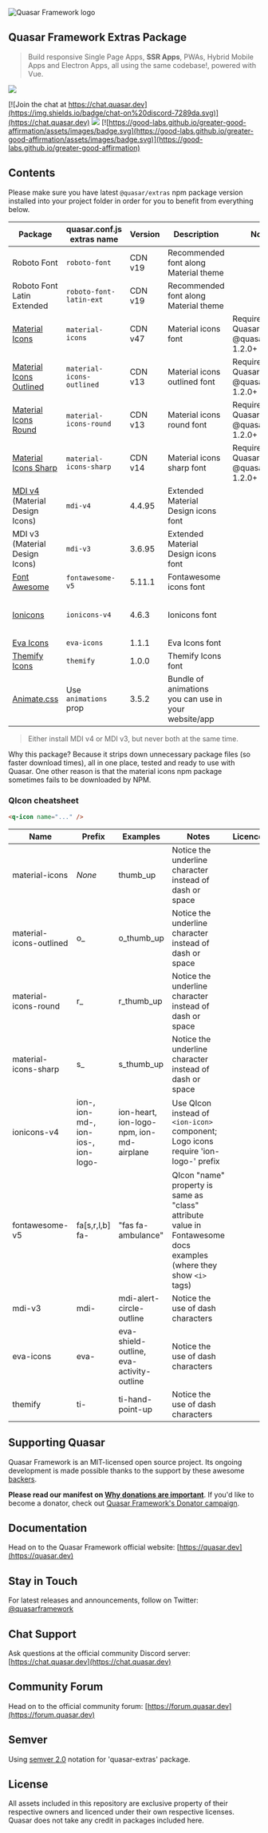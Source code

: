 ![Quasar Framework logo](https://cdn.quasar.dev/logo/svg/quasar-logo-full-inline.svg)

## Quasar Framework Extras Package

> Build responsive Single Page Apps, **SSR Apps**, PWAs, Hybrid Mobile Apps and Electron Apps, all using the same codebase!, powered with Vue.

<img src="https://img.shields.io/npm/v/%40quasar/extras.svg?label=@quasar/extras">

[![Join the chat at https://chat.quasar.dev](https://img.shields.io/badge/chat-on%20discord-7289da.svg)](https://chat.quasar.dev)
<a href="https://forum.quasar.dev" target="_blank"><img src="https://img.shields.io/badge/community-forum-brightgreen.svg"></a>
[![https://good-labs.github.io/greater-good-affirmation/assets/images/badge.svg](https://good-labs.github.io/greater-good-affirmation/assets/images/badge.svg)](https://good-labs.github.io/greater-good-affirmation)

## Contents

Please make sure you have latest `@quasar/extras` npm package version installed into your project folder in order for you to benefit from everything below.

| Package | quasar.conf.js extras name | Version | Description | Notes | License |
| --- | --- | --- | --- | --- | --- |
| Roboto Font | `roboto-font` | CDN v19 | Recommended font along Material theme | | [License](/roboto-font/LICENSE) |
| Roboto Font Latin Extended | `roboto-font-latin-ext` | CDN v19 | Recommended font along Material theme | | [License](/extras/roboto-font-latin-ext/LICENSE) |
| [Material Icons](https://material.io/tools/icons/?style=baseline) | `material-icons` | CDN v47 | Material icons font | Requires: Quasar 1.0.5+, @quasar/extras 1.2.0+ | [License](/extras/material-icons/LICENSE) |
| [Material Icons Outlined](https://material.io/tools/icons/?style=outline) | `material-icons-outlined` | CDN v13 | Material icons outlined font | Requires: Quasar 1.0.5+, @quasar/extras 1.2.0+ | [License](/extras/material-icons-outlined/LICENSE) |
| [Material Icons Round](https://material.io/tools/icons/?style=round) | `material-icons-round` | CDN v13 | Material icons round font | Requires: Quasar 1.0.5+, @quasar/extras 1.2.0+ | [License](/extras/material-icons-round/LICENSE) |
| [Material Icons Sharp](https://material.io/tools/icons/?style=sharp) | `material-icons-sharp` | CDN v14 | Material icons sharp font | Requires: Quasar 1.0.5+, @quasar/extras 1.2.0+ | [License](/extras/material-icons-sharp/LICENSE) |
| [MDI v4](https://materialdesignicons.com/) (Material Design Icons) | `mdi-v4` | 4.4.95 | Extended Material Design icons font | | [License](/extras/mdi-v4/LICENSE) |
| MDI v3 (Material Design Icons) | `mdi-v3` | 3.6.95 | Extended Material Design icons font | | [License](/extras/mdi-v3/LICENSE) |
| [Font Awesome](https://fontawesome.com/icons?d=gallery) | `fontawesome-v5` | 5.11.1 | Fontawesome icons font | | [License](/extras/fontawesome-v5/FONT-LICENSE) |
| [Ionicons](http://ionicons.com/) | `ionicons-v4` | 4.6.3 | Ionicons font | | [Font License](/ionicons-v4/FONT_LICENSE) [Icon License](/extras/ionicons-v4/ICON-LICENSE) |
| [Eva Icons](https://akveo.github.io/eva-icons) | `eva-icons` | 1.1.1 | Eva Icons font | | [License](/extras/eva-icons/LICENSE) |
| [Themify Icons](https://themify.me/themify-icons) | `themify` | 1.0.0 | Themify Icons font | | [License](/extras/themify/LICENSE) |
| [Animate.css](https://daneden.github.io/animate.css/) | Use `animations` prop | 3.5.2 | Bundle of animations you can use in your website/app | | [License](/extras/animate/LICENSE) |

> Either install MDI v4 or MDI v3, but never both at the same time.

Why this package? Because it strips down unnecessary package files (so faster download times), all in one place, tested and ready to use with Quasar. One other reason is that the material icons npm package sometimes fails to be downloaded by NPM.

### QIcon cheatsheet

```html
<q-icon name="..." />
```

| Name | Prefix | Examples | Notes | Licence |
| --- | --- | --- | --- | --- |
| material-icons | *None* | thumb_up | Notice the underline character instead of dash or space | |
| material-icons-outlined | o_ | o_thumb_up | Notice the underline character instead of dash or space | |
| material-icons-round | r_ | r_thumb_up | Notice the underline character instead of dash or space | |
| material-icons-sharp | s_ | s_thumb_up | Notice the underline character instead of dash or space | |
| ionicons-v4 | ion-, ion-md-, ion-ios-, ion-logo- | ion-heart, ion-logo-npm, ion-md-airplane | Use QIcon instead of `<ion-icon>` component; Logo icons require 'ion-logo-' prefix | |
| fontawesome-v5 | fa[s,r,l,b] fa- | "fas fa-ambulance" | QIcon "name" property is same as "class" attribute value in Fontawesome docs examples (where they show `<i>` tags) | |
| mdi-v3 | mdi- | mdi-alert-circle-outline | Notice the use of dash characters | |
| eva-icons | eva- | eva-shield-outline, eva-activity-outline | Notice the use of dash characters | |
| themify | ti- | ti-hand-point-up | Notice the use of dash characters | |

## Supporting Quasar
Quasar Framework is an MIT-licensed open source project. Its ongoing development is made possible thanks to the support by these awesome [backers](https://github.com/quasarframework/quasar/blob/dev/backers.md).

**Please read our manifest on [Why donations are important](https://quasar.dev/why-donate)**. If you'd like to become a donator, check out [Quasar Framework's Donator campaign](https://donate.quasar.dev).

## Documentation

Head on to the Quasar Framework official website: [https://quasar.dev](https://quasar.dev)

## Stay in Touch

For latest releases and announcements, follow on Twitter: [@quasarframework](https://twitter.quasar.dev)

## Chat Support

Ask questions at the official community Discord server: [https://chat.quasar.dev](https://chat.quasar.dev)

## Community Forum

Head on to the official community forum: [https://forum.quasar.dev](https://forum.quasar.dev)

## Semver
Using [semver 2.0](http://semver.org/) notation for 'quasar-extras' package.

## License

All assets included in this repository are exclusive property of their respective owners and licenced under their own respective licenses. Quasar does not take any credit in packages included here.
